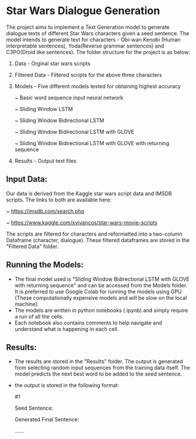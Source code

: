 # Star Wars Dialogue Generation

The project aims to implement a Text Generation model to generate dialogue texts of different Star Wars characters given a seed sentence. The model intends to generate text for characters - Obi-wan Kenobi (Human interpretable sentences), Yoda(Reverse grammar sentences) and C3PO(Droid like sentences). The folder structure for the project is as below:

1. Data - Orginal star wars scripts
2. Filtered Data - Filtered scripts for the above three characters
3. Models - Five different models tested for obtaining highest accuracy
                     
      ~ Basic word sequence input neural network
                     
      ~ Sliding Window LSTM
                     
      ~ Sliding Window Bidirectional LSTM
                     
      ~ Sliding Window Bidirectional LSTM with GLOVE
                     
     ~ Sliding Window Bidirectional LSTM with GLOVE with returning sequence
4. Results - Output text files

## Input Data:

Our data is derived from the Kaggle star wars script data and IMSDB scripts. The links to both are available here:

~ https://imsdb.com/search.php

~ https://www.kaggle.com/xvivancos/star-wars-movie-scripts


The scripts are filtered for characters and reformatted into a two-column Dataframe (character, dialogue). These filtered dataframes are stored in the "Filtered Data" folder.

## Running the Models:

- The final model used is "Sliding Window Bidirectional LSTM with GLOVE with returning sequence" and can be accessed from the Models folder. It is preferred to use Google Colab for running the models using GPU (These computationally expensive models and will be slow on the local machine). 
- The models are written in python notebooks (.ipynb) and simply require a run of all the cells.
- Each notebook also contains comments to help navigate and understand what is happening in each cell.

## Results:

- The results are stored in the "Results" folder. The output is generated from selecting random input sequences from the training data itself. The model predicts the next best word to be added to the seed sentence. 
- the output is stored in the following format:
  
  
  \#1
  
  Seed Sentence:
  
  Generated Final Sentence:
  
  ......
  
  
